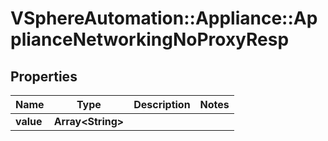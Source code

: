 # VSphereAutomation::Appliance::ApplianceNetworkingNoProxyResp

## Properties
Name | Type | Description | Notes
------------ | ------------- | ------------- | -------------
**value** | **Array&lt;String&gt;** |  | 


